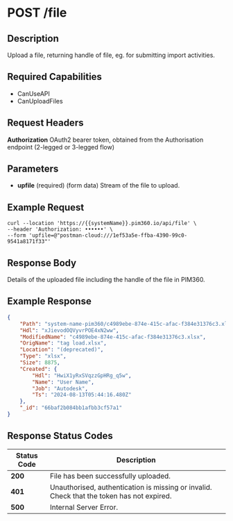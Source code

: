 # POST /file

## Description
Upload a file, returning handle of file, eg. for submitting import activities.

## Required Capabilities
* CanUseAPI
* CanUploadFiles
## Request Headers

**Authorization** OAuth2 bearer token, obtained from the Authorisation endpoint (2-legged or 3-legged flow)

## Parameters
* **upfile** (required) (form data) Stream of the file to upload.


## Example Request
```
curl --location 'https://{{systemName}}.pim360.io/api/file' \
--header 'Authorization: ••••••' \
--form 'upfile=@"postman-cloud:///1ef53a5e-ffba-4390-99c0-9541a8171f33"'
```

## Response Body
Details of the uploaded file including the handle of the file in PIM360.

## Example Response
```JSON
{
    "Path": "system-name-pim360/c4989ebe-874e-415c-afac-f384e31376c3.xlsx",
    "Hdl": "xJievodOQVyvrPOE4xN2ww",
    "ModifiedName": "c4989ebe-874e-415c-afac-f384e31376c3.xlsx",
    "OrigName": "tag load.xlsx",
    "Location": "(deprecated)",
    "Type": "xlsx",
    "Size": 8875,
    "Created": {
        "Hdl": "HwiX1yRxSVqzzGpHRg_q5w",
        "Name": "User Name",
        "Job": "Autodesk",
        "Ts": "2024-08-13T05:44:16.480Z"
    },
    "_id": "66baf2b084bb1afbb3cf57a1"
}
```

## Response Status Codes
| Status Code | Description |
| -------- | ------- |
|**200** |File has been successfully uploaded.|
|**401** |Unauthorised, authentication is missing or invalid. Check that the token has not expired.|
|**500** |Internal Server Error.|


